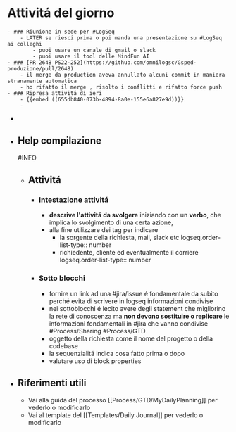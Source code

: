 # Attivitá del giorno
	- ### Riunione in sede per #LogSeq
		- LATER se riesci prima o poi manda una presentazione su #LogSeq ai colleghi
			- puoi usare un canale di gmail o slack
			- puoi usare il tool delle MindFun AI
	- ### [PR 2648 PS22-252](https://github.com/omnilogsc/Gsped-produzione/pull/2648)
		- il merge da production aveva annullato alcuni commit in maniera stranamente automatica
		- ho rifatto il merge , risolto i conflitti e rifatto force push
	- ### Ripresa attivitá di ieri
		- {{embed ((655db840-073b-4894-8a0e-155e6a827e9d))}}
		-
-
- ## Help compilazione
  #INFO
	- ## Attivitá
		- ### Intestazione attivitá
			- **descrive l'attivitá da svolgere** iniziando con un **verbo**, che implica lo svolgimento di una certa azione,
			- alla fine utilizzare dei tag per indicare
				- la sorgente della richiesta, mail, slack etc
				  logseq.order-list-type:: number
				- richiedente, cliente ed eventualmente il corriere
				  logseq.order-list-type:: number
		- ### Sotto blocchi
			- fornire un link ad una #jira/issue é fondamentale da subito perché evita di scrivere in logseq informazioni condivise
			- nei sottoblocchi é lecito avere degli statement che migliorino la rete di conoscenza ma **non devono sostituire o replicare** le informazioni fondamentali in #jira che vanno condivise #Process/Sharing #Process/GTD
			- oggetto della richiesta come il nome del progetto o della codebase
			- la sequenzialitá indica cosa fatto prima o dopo
			- valutare uso di block properties
- ## Riferimenti utili
	- Vai alla guida del processo [[Process/GTD/MyDailyPlanning]] per vederlo o modificarlo
	- Vai al template del [[Templates/Daily Journal]] per vederlo o modificarlo